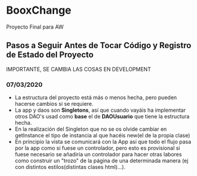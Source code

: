 # BooxChange
Proyecto Final para AW

## Pasos a Seguir Antes de Tocar Código y Registro de Estado del Proyecto

IMPORTANTE, SE CAMBIA LAS COSAS EN DEVELOPMENT

### 07/03/2020

* La estructura del proyecto está más o menos hecha, pero pueden hacerse cambios si se requiere.
* La app y daos son **Singletons**, así que cuando vayáis ha implementar otros DAO's usad como **base** el de **DAOUsuario** que tiene la estructura hecha.
* En la realización del Singleton que no se os olvide cambiar en getInstance el tipo de instancia al que hacéis new(el de la propia clase)
* En principio la vista se comunicará con la App así que todo el flujo pasa por la app como si fuese un controlador, pero esto es provisional si fuese necesario se añadiría un controlador para hacer otras labores como construir un "trozo" de la página de una determinada manera (ej con distintos estilos(distintas clases html)...).
